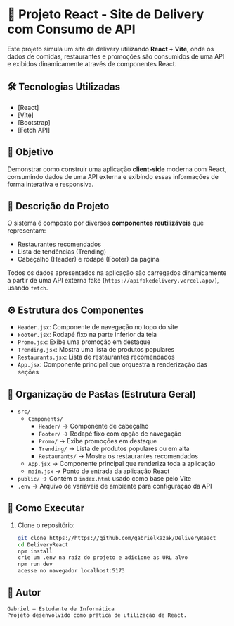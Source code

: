 # 🍔 Projeto React - Site de Delivery com Consumo de API

Este projeto simula um site de delivery utilizando **React + Vite**, onde os dados de comidas, restaurantes e promoções são consumidos de uma API e exibidos dinamicamente através de componentes React.

## 🛠 Tecnologias Utilizadas

- [React]
- [Vite]
- [Bootstrap]
- [Fetch API]

## 🎯 Objetivo

Demonstrar como construir uma aplicação **client-side** moderna com React, consumindo dados de uma API externa e exibindo essas informações de forma interativa e responsiva.

## 📄 Descrição do Projeto

O sistema é composto por diversos **componentes reutilizáveis** que representam:

- Restaurantes recomendados  
- Lista de tendências (Trending)  
- Cabeçalho (Header) e rodapé (Footer) da página

Todos os dados apresentados na aplicação são carregados dinamicamente a partir de uma API externa fake (`https://apifakedelivery.vercel.app/`), usando `fetch`.

## ⚙️ Estrutura dos Componentes

- `Header.jsx`: Componente de navegação no topo do site  
- `Footer.jsx`: Rodapé fixo na parte inferior da tela  
- `Promo.jsx`: Exibe uma promoção em destaque  
- `Trending.jsx`: Mostra uma lista de produtos populares  
- `Restaurants.jsx`: Lista de restaurantes recomendados 
- `App.jsx`: Componente principal que orquestra a renderização das seções

## 📁 Organização de Pastas (Estrutura Geral)

- `src/`
  - `Components/`
    - `Header/` → Componente de cabeçalho
    - `Footer/` → Rodapé fixo com opção de navegação
    - `Promo/` → Exibe promoções em destaque
    - `Trending/` → Lista de produtos populares ou em alta
    - `Restaurants/` → Mostra os restaurantes recomendados
  - `App.jsx` → Componente principal que renderiza toda a aplicação
  - `main.jsx` → Ponto de entrada da aplicação React
- `public/` → Contém o `index.html` usado como base pelo Vite
- `.env` → Arquivo de variáveis de ambiente para configuração da API

## 🚀 Como Executar

1. Clone o repositório:
   ```bash
   git clone https://https://github.com/gabrielkazak/DeliveryReact
   cd DeliveryReact
   npm install
   crie um .env na raiz do projeto e adicione as URL alvo
   npm run dev
   acesse no navegador localhost:5173

## 👤 Autor

    Gabriel – Estudante de Informática
    Projeto desenvolvido como prática de utilização de React.
